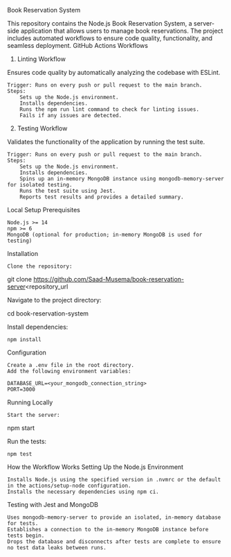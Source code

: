 Book Reservation System

This repository contains the Node.js Book Reservation System, a server-side application that allows users to manage book reservations. The project includes automated workflows to ensure code quality, functionality, and seamless deployment.
GitHub Actions Workflows
1. Linting Workflow

Ensures code quality by automatically analyzing the codebase with ESLint.

    Trigger: Runs on every push or pull request to the main branch.
    Steps:
        Sets up the Node.js environment.
        Installs dependencies.
        Runs the npm run lint command to check for linting issues.
        Fails if any issues are detected.

2. Testing Workflow

Validates the functionality of the application by running the test suite.

    Trigger: Runs on every push or pull request to the main branch.
    Steps:
        Sets up the Node.js environment.
        Installs dependencies.
        Spins up an in-memory MongoDB instance using mongodb-memory-server for isolated testing.
        Runs the test suite using Jest.
        Reports test results and provides a detailed summary.


Local Setup
Prerequisites

    Node.js >= 14
    npm >= 6
    MongoDB (optional for production; in-memory MongoDB is used for testing)

Installation

    Clone the repository:

git clone https://github.com/Saad-Musema/book-reservation-server<repository_url

Navigate to the project directory:

cd book-reservation-system

Install dependencies:

    npm install

Configuration

    Create a .env file in the root directory.
    Add the following environment variables:

    DATABASE_URL=<your_mongodb_connection_string>
    PORT=3000

Running Locally

    Start the server:

npm start

Run the tests:

    npm test

How the Workflow Works
Setting Up the Node.js Environment

    Installs Node.js using the specified version in .nvmrc or the default in the actions/setup-node configuration.
    Installs the necessary dependencies using npm ci.

Testing with Jest and MongoDB

    Uses mongodb-memory-server to provide an isolated, in-memory database for tests.
    Establishes a connection to the in-memory MongoDB instance before tests begin.
    Drops the database and disconnects after tests are complete to ensure no test data leaks between runs.
